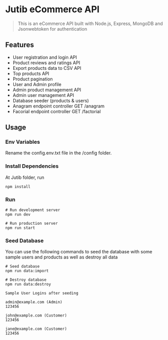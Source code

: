# Jutib eCommerce API

> This is an eCommerce API built with Node.js, Express, MongoDB and Jsonwebtoken for authentication

## Features

- User registration and login API
- Product reviews and ratings API
- Export products data to CSV API
- Top products API
- Product pagination
- User and Admin profile
- Admin product management API
- Admin user management API
- Database seeder (products & users)
- Anagram endpoint controller GET /anagram
- Facorial endpoint controller GET /factorial

## Usage

### Env Variables

Rename the config.env.txt file in the /config folder.

### Install Dependencies

At Jutib folder, run

```
npm install
```

### Run

```
# Run development server
npm run dev

# Run production server
npm run start
```

### Seed Database

You can use the following commands to seed the database with some sample users and products as well as destroy all data

```
# Seed database
npm run data:import

# Destroy database
npm run data:destroy
```

```
Sample User Logins after seeding

admin@example.com (Admin)
123456

john@example.com (Customer)
123456

jane@example.com (Customer)
123456
```
